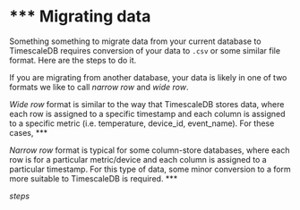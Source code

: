 # *** Migrating data

Something something to migrate data from your current database to TimescaleDB requires conversion of your data to `.csv` or some similar file format.  Here are the steps to do it.

If you are migrating from another database, your data is likely in one of two formats we like to call _narrow row_ and _wide row_.

_Wide row_ format is similar to the way that TimescaleDB stores data, where each row is assigned to a specific timestamp and each column is assigned to a specific metric (i.e. temperature, device_id, event_name).  For these cases, ***

_Narrow row_ format is typical for some column-store databases, where each row is for a particular metric/device and each column is assigned to a particular timestamp.  For this type of data, some minor conversion to a form more suitable to TimescaleDB is required.  ***

*steps*
